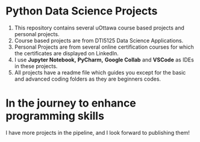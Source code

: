 # Python Data Science Projects
1. This repository contains several uOttawa course based projects and personal projects.
2. Course based projects are from DTI5125 Data Science Applications.
3. Personal Projects are from several online certification courses for which the certificates are displayed on LinkedIn.
4. I use **Jupyter Notebook,** **PyCharm,** **Google Collab** and **VSCode** as IDEs in these projects.
5. All projects have a readme file which guides you except for the basic and advanced coding folders as they are beginners codes.

# In the journey to enhance programming skills
I have more projects in the pipeline, and I look forward to publishing them!
